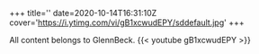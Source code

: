 +++
title=''
date=2020-10-14T16:31:10Z
cover='https://i.ytimg.com/vi/gB1xcwudEPY/sddefault.jpg'
+++

All content belongs to GlennBeck.
{{< youtube gB1xcwudEPY >}}
